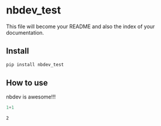 # nbdev_test

<!-- WARNING: THIS FILE WAS AUTOGENERATED! DO NOT EDIT! -->

This file will become your README and also the index of your
documentation.

## Install

``` sh
pip install nbdev_test
```

## How to use

nbdev is awesome!!!

``` python
1+1
```

    2
